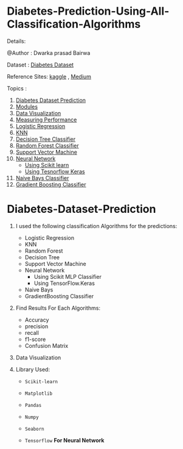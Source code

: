 # Diabetes-Prediction-Using-All-Classification-Algorithms

Details:

@Author : Dwarka prasad Bairwa

Dataset : [Diabetes Dataset](https://www.kaggle.com/uciml/pima-indians-diabetes)

Reference Sites: [kaggle](https://www.kaggle.com/) ,  [Medium](https://www.medium.com/)

Topics :

1. [Diabetes Dataset Prediction](#Diabetes-Dataset-Prediction)
2. [Modules](#Modules)
3. [Data Visualization](#Data-Visualization)
4. [Measuring Performance](#Measuring-Performance)
5. [Logistic Regression](#Logistic-Regression)
6. [KNN](#KNN)
7. [Decision Tree Classifier](#Decision-Tree-Classifier)
8. [Random Forest Classifier](#Random-Forest-Classifier)
9. [Support Vector Machine](#Support-Vector-Machine)
10. [Neural Network](#Neural-Network)
    * [Using Scikit learn](#Using-Scikit-Learn)
    * [Using Tesnorflow Keras](#Using-Tesnorflow-Keras)
11. [Naive Bays Classifier](#Naive-Bays-Classifier)
12. [Gradient Boosting Classifier](#Gradient-Boosting-Classifier)

# Diabetes-Dataset-Prediction

1. I used the following classification Algorithms for the predictions:

   * Logistic Regression
   * KNN
   * Random Forest
   * Decision Tree
   * Support Vector Machine
   * Neural Network
      * Using Scikit MLP Classifier
      * Using TensorFlow.Keras
   * Naive Bays
   * GradientBoosting Classifier

2. Find Results For Each Algorithms:

   * Accuracy
   * precision
   * recall
   * f1-score
   * Confusion Matrix

3. Data Visualization

4. Library Used:

   * `Scikit-learn`

   * `Matplotlib`

   * `Pandas`

   * `Numpy`

   * `Seaborn`

   * `Tensorflow` __For Neural Network__


